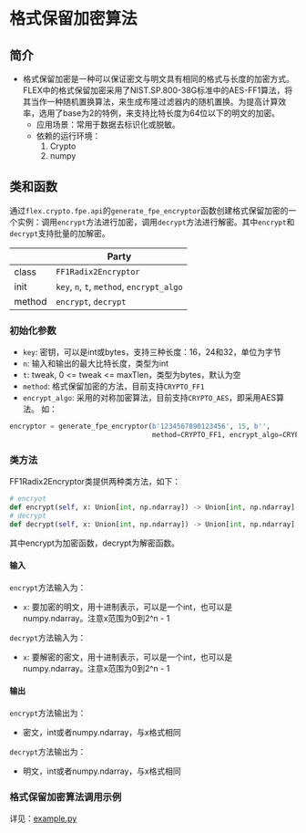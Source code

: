 # 格式保留加密算法
## 简介
* 格式保留加密是一种可以保证密文与明文具有相同的格式与长度的加密方式。FLEX中的格式保留加密采用了NIST.SP.800-38G标准中的AES-FF1算法，将其当作一种随机置换算法，来生成布隆过滤器内的随机置换。为提高计算效率，选用了base为2的特例，来支持比特长度为64位以下的明文的加密。
	* 应用场景：常用于数据去标识化或脱敏。
	* 依赖的运行环境：
		1. Crypto
   		2. numpy

## 类和函数
通过`flex.crypto.fpe.api`的`generate_fpe_encryptor`函数创建格式保留加密的一个实例：调用`encrypt`方法进行加密，调用`decrypt`方法进行解密。其中`encrypt`和`decrypt`支持批量的加解密。

| | Party |
| ---- | ---- |
| class | `FF1Radix2Encryptor` |
| init | `key`, `n`, `t`, `method`, `encrypt_algo` |
| method | `encrypt`, `decrypt` |

### 初始化参数

* `key`: 密钥，可以是int或bytes，支持三种长度：16，24和32，单位为字节
* `n`: 输入和输出的最大比特长度，类型为int
* `t`: tweak, 0 <= tweak <= maxTlen，类型为bytes，默认为空 
* `method`: 格式保留加密的方法，目前支持`CRYPTO_FF1`
* `encrypt_algo`: 采用的对称加密算法，目前支持`CRYPTO_AES`，即采用AES算法。
如：

```python
encryptor = generate_fpe_encryptor(b'1234567890123456', 15, b'',
                                   method=CRYPTO_FF1, encrypt_algo=CRYPTO_AES)
```

### 类方法    
FF1Radix2Encryptor类提供两种类方法，如下：

```python
# encryot
def encrypt(self, x: Union[int, np.ndarray]) -> Union[int, np.ndarray]:
# decrypt
def decrypt(self, x: Union[int, np.ndarray]) -> Union[int, np.ndarray]:
```

其中encrypt为加密函数，decrypt为解密函数。

#### 输入
`encrypt`方法输入为：

* `x`: 要加密的明文，用十进制表示，可以是一个int，也可以是numpy.ndarray。注意x范围为0到2^n - 1

`decrypt`方法输入为：

* `x`: 要解密的密文，用十进制表示，可以是一个int，也可以是numpy.ndarray。注意x范围为0到2^n - 1

#### 输出
`encrypt`方法输出为：

* 密文，int或者numpy.ndarray，与x格式相同
    
`decrypt`方法输出为：

* 明文，int或者numpy.ndarray，与x格式相同

### 格式保留加密算法调用示例
详见：[example.py](../../../test/crypto/fpe/example.py)
